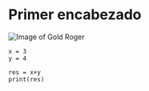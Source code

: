 # Primer encabezado 

![Image of Gold Roger](https://e1.pxfuel.com/desktop-wallpaper/212/694/desktop-wallpaper-gol-d-roger-gold-d-roger.jpg)

```
x = 3
y = 4

res = x+y
print(res)
```
